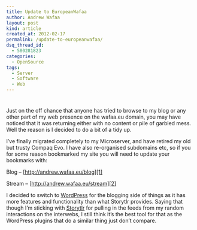 ```yaml
---
title: Update to EuropeanWafaa
author: Andrew Wafaa
layout: post
kind: article
created_at: 2012-02-17
permalink: /update-to-europeanwafaa/
dsq_thread_id:
  - 580281823
categories:
  - OpenSource
tags:
  - Server
  - Software
  - Web
---
```

# 

Just on the off chance that anyone has tried to browse to my blog or any other part of my web presence on the wafaa.eu domain, you may have noticed that it was returning either with no content or pile of garbled mess. Well the reason is I decided to do a bit of a tidy up.

I’ve finally migrated completely to my Microserver, and have retired my old but trusty Compaq Evo. I have also re-organised subdomains etc, so if you for some reason bookmarked my site you will need to update your bookmarks with:

Blog – [http://andrew.wafaa.eu/blog][1]

 [1]: http://andrew.wafaa.eu/blog "New blog location for European Wafaa"

Stream – [http://andrew.wafaa.eu/stream][2]

 [2]: http://andrew.wafaa.eu/blog "New lifestream location for European Wafaa"

I decided to switch to [WordPress][3] for the blogging side of things as it has more features and functionality than what Storytlr provides. Saying that though I’m sticking with [Storytlr][4] for pulling in the feeds from my random interactions on the interwebs, I still think it’s the best tool for that as the WordPress plugins that do a similar thing just don’t compare.

 [3]: http://wordpress.org "One of the most widely used blogging tools"
 [4]: http://storytlr.org "A way of collating your interactions on the internet"

